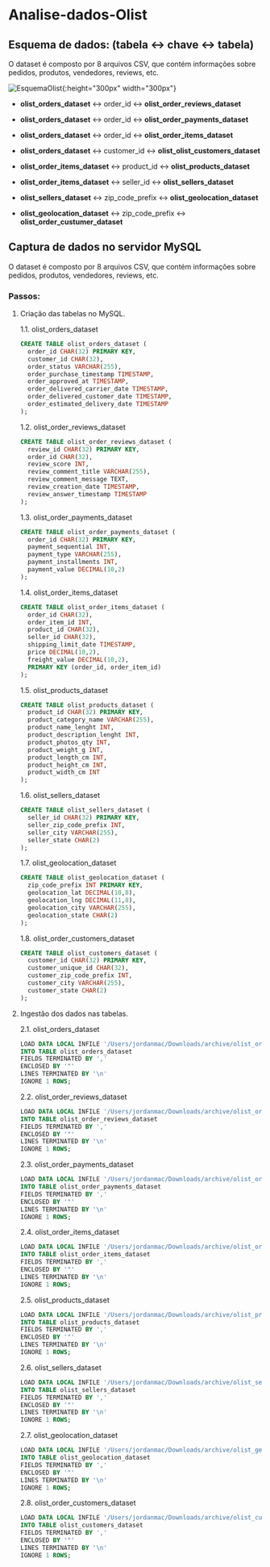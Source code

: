 # Analise-dados-Olist

## Esquema de dados: (tabela <-> chave <-> tabela)

O dataset é composto por 8 arquivos CSV, que contém informações sobre pedidos, produtos, vendedores, reviews, etc.

![EsquemaOlist](https://i.imgur.com/HRhd2Y0.png){:height="300px" width="300px"}

- **olist_orders_dataset** <-> order_id <-> **olist_order_reviews_dataset**
- **olist_orders_dataset** <-> order_id <-> **olist_order_payments_dataset**
- **olist_orders_dataset** <-> order_id <-> **olist_order_items_dataset**
- **olist_orders_dataset** <-> customer_id <-> **olist_olist_customers_dataset**

- **olist_order_items_dataset** <-> product_id <-> **olist_products_dataset**
- **olist_order_items_dataset** <-> seller_id <-> **olist_sellers_dataset**

- **olist_sellers_dataset** <-> zip_code_prefix <-> **olist_geolocation_dataset**

- **olist_geolocation_dataset** <-> zip_code_prefix <-> **olist_order_custumer_dataset**

## Captura de dados no servidor MySQL

O dataset é composto por 8 arquivos CSV, que contém informações sobre pedidos, produtos, vendedores, reviews, etc.

### Passos:

1. Criação das tabelas no MySQL.

    1.1. olist_orders_dataset

    ```sql
    CREATE TABLE olist_orders_dataset (
      order_id CHAR(32) PRIMARY KEY,
      customer_id CHAR(32),
      order_status VARCHAR(255),
      order_purchase_timestamp TIMESTAMP,
      order_approved_at TIMESTAMP,
      order_delivered_carrier_date TIMESTAMP,
      order_delivered_customer_date TIMESTAMP,
      order_estimated_delivery_date TIMESTAMP
    );
    ```

    1.2. olist_order_reviews_dataset

    ```sql
    CREATE TABLE olist_order_reviews_dataset (
      review_id CHAR(32) PRIMARY KEY,
      order_id CHAR(32),
      review_score INT,
      review_comment_title VARCHAR(255),
      review_comment_message TEXT,
      review_creation_date TIMESTAMP,
      review_answer_timestamp TIMESTAMP
    );
    ```

    1.3. olist_order_payments_dataset

    ```sql
    CREATE TABLE olist_order_payments_dataset (
      order_id CHAR(32) PRIMARY KEY,
      payment_sequential INT,
      payment_type VARCHAR(255),
      payment_installments INT,
      payment_value DECIMAL(10,2)
    );
    ```

    1.4. olist_order_items_dataset

    ```sql
    CREATE TABLE olist_order_items_dataset (
      order_id CHAR(32),
      order_item_id INT,
      product_id CHAR(32),
      seller_id CHAR(32),
      shipping_limit_date TIMESTAMP,
      price DECIMAL(10,2),
      freight_value DECIMAL(10,2),
      PRIMARY KEY (order_id, order_item_id)
    );
    ```

    1.5. olist_products_dataset

    ```sql
    CREATE TABLE olist_products_dataset (
      product_id CHAR(32) PRIMARY KEY,
      product_category_name VARCHAR(255),
      product_name_lenght INT,
      product_description_lenght INT,
      product_photos_qty INT,
      product_weight_g INT,
      product_length_cm INT,
      product_height_cm INT,
      product_width_cm INT
    );
    ```

    1.6. olist_sellers_dataset

    ```sql
    CREATE TABLE olist_sellers_dataset (
      seller_id CHAR(32) PRIMARY KEY,
      seller_zip_code_prefix INT,
      seller_city VARCHAR(255),
      seller_state CHAR(2)
    );
    ```

    1.7. olist_geolocation_dataset

    ```sql
    CREATE TABLE olist_geolocation_dataset (
      zip_code_prefix INT PRIMARY KEY,
      geolocation_lat DECIMAL(10,8),
      geolocation_lng DECIMAL(11,8),
      geolocation_city VARCHAR(255),
      geolocation_state CHAR(2)
    );
    ```

    1.8. olist_order_customers_dataset

    ```sql
    CREATE TABLE olist_customers_dataset (
      customer_id CHAR(32) PRIMARY KEY,
      customer_unique_id CHAR(32),
      customer_zip_code_prefix INT,
      customer_city VARCHAR(255),
      customer_state CHAR(2)
    );
    ```

2. Ingestão dos dados nas tabelas.

    2.1. olist_orders_dataset

    ```sql
    LOAD DATA LOCAL INFILE '/Users/jordanmac/Downloads/archive/olist_orders_dataset.csv'
    INTO TABLE olist_orders_dataset
    FIELDS TERMINATED BY ','
    ENCLOSED BY '"'
    LINES TERMINATED BY '\n'
    IGNORE 1 ROWS;
    ```

    2.2. olist_order_reviews_dataset

    ```sql
    LOAD DATA LOCAL INFILE '/Users/jordanmac/Downloads/archive/olist_order_reviews_dataset.csv'
    INTO TABLE olist_order_reviews_dataset
    FIELDS TERMINATED BY ','
    ENCLOSED BY '"'
    LINES TERMINATED BY '\n'
    IGNORE 1 ROWS;
    ```

    2.3. olist_order_payments_dataset

    ```sql
    LOAD DATA LOCAL INFILE '/Users/jordanmac/Downloads/archive/olist_order_payments_dataset.csv'
    INTO TABLE olist_order_payments_dataset
    FIELDS TERMINATED BY ','
    ENCLOSED BY '"'
    LINES TERMINATED BY '\n'
    IGNORE 1 ROWS;
    ```

    2.4. olist_order_items_dataset

    ```sql
    LOAD DATA LOCAL INFILE '/Users/jordanmac/Downloads/archive/olist_order_items_dataset.csv'
    INTO TABLE olist_order_items_dataset
    FIELDS TERMINATED BY ','
    ENCLOSED BY '"'
    LINES TERMINATED BY '\n'
    IGNORE 1 ROWS;
    ```

    2.5. olist_products_dataset

    ```sql
    LOAD DATA LOCAL INFILE '/Users/jordanmac/Downloads/archive/olist_products_dataset.csv'
    INTO TABLE olist_products_dataset
    FIELDS TERMINATED BY ','
    ENCLOSED BY '"'
    LINES TERMINATED BY '\n'
    IGNORE 1 ROWS;
    ```

    2.6. olist_sellers_dataset

    ```sql
    LOAD DATA LOCAL INFILE '/Users/jordanmac/Downloads/archive/olist_sellers_dataset.csv'
    INTO TABLE olist_sellers_dataset
    FIELDS TERMINATED BY ','
    ENCLOSED BY '"'
    LINES TERMINATED BY '\n'
    IGNORE 1 ROWS;
    ```

    2.7. olist_geolocation_dataset

    ```sql
    LOAD DATA LOCAL INFILE '/Users/jordanmac/Downloads/archive/olist_geolocation_dataset.csv'
    INTO TABLE olist_geolocation_dataset
    FIELDS TERMINATED BY ','
    ENCLOSED BY '"'
    LINES TERMINATED BY '\n'
    IGNORE 1 ROWS;
    ```

    2.8. olist_order_customers_dataset

    ```sql
    LOAD DATA LOCAL INFILE '/Users/jordanmac/Downloads/archive/olist_customers_dataset.csv'
    INTO TABLE olist_customers_dataset
    FIELDS TERMINATED BY ','
    ENCLOSED BY '"'
    LINES TERMINATED BY '\n'
    IGNORE 1 ROWS;
    ```
